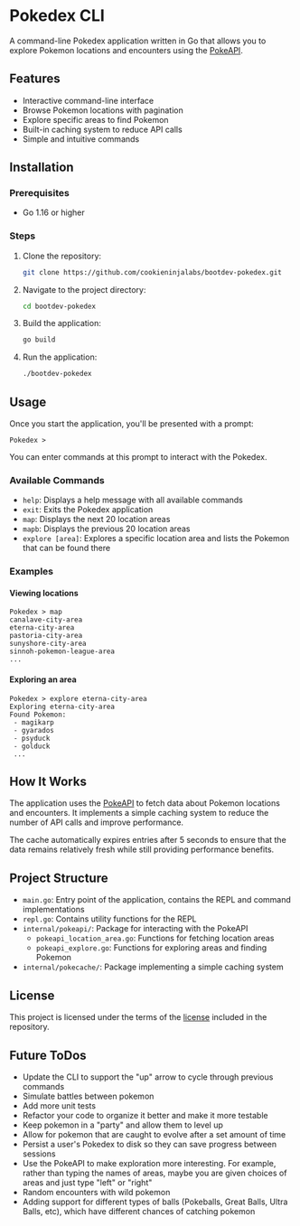 # Pokedex CLI

A command-line Pokedex application written in Go that allows you to explore Pokemon locations and encounters using
the [PokeAPI](https://pokeapi.co/).

## Features

- Interactive command-line interface
- Browse Pokemon locations with pagination
- Explore specific areas to find Pokemon
- Built-in caching system to reduce API calls
- Simple and intuitive commands

## Installation

### Prerequisites

- Go 1.16 or higher

### Steps

1. Clone the repository:
   ```bash
   git clone https://github.com/cookieninjalabs/bootdev-pokedex.git
   ```

2. Navigate to the project directory:
   ```bash
   cd bootdev-pokedex
   ```

3. Build the application:
   ```bash
   go build
   ```

4. Run the application:
   ```bash
   ./bootdev-pokedex
   ```

## Usage

Once you start the application, you'll be presented with a prompt:

```
Pokedex >
```

You can enter commands at this prompt to interact with the Pokedex.

### Available Commands

- `help`: Displays a help message with all available commands
- `exit`: Exits the Pokedex application
- `map`: Displays the next 20 location areas
- `mapb`: Displays the previous 20 location areas
- `explore [area]`: Explores a specific location area and lists the Pokemon that can be found there

### Examples

#### Viewing locations

```
Pokedex > map
canalave-city-area
eterna-city-area
pastoria-city-area
sunyshore-city-area
sinnoh-pokemon-league-area
...
```

#### Exploring an area

```
Pokedex > explore eterna-city-area
Exploring eterna-city-area
Found Pokemon:
 - magikarp
 - gyarados
 - psyduck
 - golduck
 ...
```

## How It Works

The application uses the [PokeAPI](https://pokeapi.co/) to fetch data about Pokemon locations and encounters. It
implements a simple caching system to reduce the number of API calls and improve performance.

The cache automatically expires entries after 5 seconds to ensure that the data remains relatively fresh while still
providing performance benefits.

## Project Structure

- `main.go`: Entry point of the application, contains the REPL and command implementations
- `repl.go`: Contains utility functions for the REPL
- `internal/pokeapi/`: Package for interacting with the PokeAPI
    - `pokeapi_location_area.go`: Functions for fetching location areas
    - `pokeapi_explore.go`: Functions for exploring areas and finding Pokemon
- `internal/pokecache/`: Package implementing a simple caching system

## License

This project is licensed under the terms of the [license](LICENSE) included in the repository.

## Future ToDos

- Update the CLI to support the "up" arrow to cycle through previous commands
- Simulate battles between pokemon
- Add more unit tests
- Refactor your code to organize it better and make it more testable
- Keep pokemon in a "party" and allow them to level up
- Allow for pokemon that are caught to evolve after a set amount of time
- Persist a user's Pokedex to disk so they can save progress between sessions
- Use the PokeAPI to make exploration more interesting. For example, rather than typing the names of areas, maybe you
  are given choices of areas and just type "left" or "right"
- Random encounters with wild pokemon
- Adding support for different types of balls (Pokeballs, Great Balls, Ultra Balls, etc), which have different chances
  of catching pokemon
